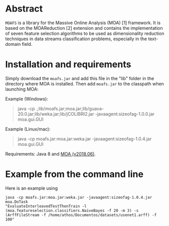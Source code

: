 # Abstract

`MOAFS` is a library for the Massive Online Analysis (MOA) [1] framework. It is based on the MOAReduction [2] extension and contains the implementation of seven feature selection algorithms to be used as dimensionality reduction techniques in data streams classification problems, especially in the text-domain field.

# Installation and requirements

Simply download the `moafs.jar` and add this file in the "lib" folder in the directory where MOA is installed. Then add `moafs.jar` to the classpath when launching MOA:

Example (Windows):

> java -cp .;lib/moafs.jar;moa.jar;lib/guava-20.0.jar;lib/weka.jar;lib/jCOLIBRI2.jar -javaagent:sizeofag-1.0.0.jar moa.gui.GUI

Example (Linux/mac):

> java -cp moafs.jar:moa.jar:weka.jar -javaagent:sizeofag-1.0.4.jar moa.gui.GUI

Requirements: Java 8 and [MOA (v2018.06)](https://moa.cms.waikato.ac.nz/downloads/).

# Example from the command line

Here is an example using 

```
java -cp moafs.jar:moa.jar:weka.jar -javaagent:sizeofag-1.0.4.jar moa.DoTask 
"EvaluateInterleavedTestThenTrain -l (moa.featureselection.classifiers.NaiveBayes -f 20 -m 3) -s (ArffFileStream -f /home/athos/Documentos/datasets/usenet1.arff) -f 100"
```